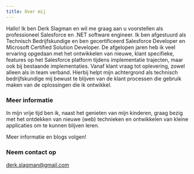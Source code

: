 ```yaml
---
title: Over mij
---
```


Hallo! Ik ben Derk Slagman en wil me graag aan u voorstellen als professioneel Salesforce en .NET software engineer. Ik ben afgestuurd als Technisch Bedrijfskundige en ben gecertificeerd Salesforce Developer en Microsoft Certified Solution Developer. De afgelopen jaren heb ik veel ervaring opgedaan met het ontwikkelen van nieuwe, klant specifieke, features op het Salesforce platform tijdens implementatie trajecten, maar ook bij bestaande implementaties. Vanaf klant vraag tot oplevering, zowel alleen als in team verband. Hierbij helpt mijn achtergrond als technisch bedrijfskundige mij bewust te blijven van de klant processen die gebruik maken van de oplossingen die ik ontwikkel. 

### Meer informatie
In mijn vrije tijd ben ik, naast het genieten van mijn kinderen, graag bezig met het ontdekken van nieuwe (web) technieken en ontwikkelen van kleine applicaties om te kunnen blijven leren.

Meer informatie en blogs volgen!

### Neem contact op
[derk.slagman@gmail.com](mailto:derk.slagman@gmail.com)